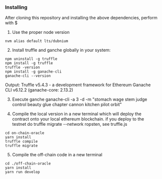 ### Installing

After cloning this repository and installing the above dependencies, perform with $

1. Use the proper node version
```
nvm alias default lts/dubnium
```

2. Install truffle and ganche globally in your system:
```
npm uninstall -g truffle
npm install -g truffle  
truffle -version  
npm install -g ganache-cli
ganache-cli --version	
```
Output:
Truffle v5.4.3 - a development framework for Ethereum
Ganache CLI v6.12.2 (ganache-core: 2.13.2)

3. Execute ganche
ganache-cli -a 3 -d -m "stomach wage stem judge control beauty glue chapter cannon kitchen pilot orbit"

4. Compile the local version in a new terminal which will deploy the contract onto your local ethereum blockchain. 
if you deploy to the testnet do truffle migrate --network ropsten, see truffle.js
```
cd on-chain-oracle
yarn install
truffle compile
truffle migrate
```

5. Compile the off-chain code in a new terminal
```
cd ./off-chain-oracle
yarn install
yarn run develop
```


